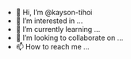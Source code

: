 - 👋 Hi, I’m @kayson-tihoi
- 👀 I’m interested in ...
- 🌱 I’m currently learning ...
- 💞️ I’m looking to collaborate on ...
- 📫 How to reach me ...

<!---
kayson-tihoi/kayson-tihoi is a ✨ special ✨ repository because its `README.md` (this file) appears on your GitHub profile.
You can click the Preview link to take a look at your changes.
--->
